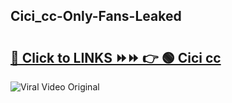 
 ## Cici_cc-Only-Fans-Leaked

# <h2><a href="https://clipsfans.com/Cici_cc&ref=git">🔗 Click to LINKS ⏩⏩ 👉 🟢 Cici cc </a></h2>

<a href="https://clipsfans.com/Cici_cc&ref=git" rel="nofollow" data-target="animated-image.originalLink"><img src="https://i.ibb.co.com/xMMVF88/686577567.gif" alt="Viral Video Original" style="max-width: 100%; display: inline-block;" data-target="animated-image.originalImage"></a>
